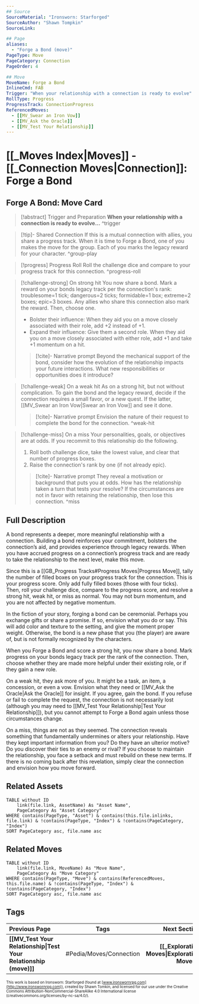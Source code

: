 ```yaml
---
## Source
SourceMaterial: "Ironsworn: Starforged"
SourceAuthor: "Shawn Tompkin"
SourceLink: 

## Page
aliases:
  - "Forge a Bond (move)"
PageType: Move
PageCategory: Connection
PageOrder: 4

## Move
MoveName: Forge a Bond
InlineCmd: FAB
Trigger: "When your relationship with a connection is ready to evolve"
RollType: Progress
ProgressTrack: ConnectionProgress
ReferencedMoves: 
  - [[MV_Swear an Iron Vow]]
  - [[MV_Ask the Oracle]]
  - [[MV_Test Your Relationship]]
---
```

# [[_Moves Index|Moves]] - [[_Connection Moves|Connection]]: Forge a Bond
## Forge A Bond: Move Card
>[!abstract]  Trigger and Preparation
>**When your relationship with a connection is ready to evolve...** ^trigger

> [!tip]- Shared Connection
> If this is a mutual connection with allies, you share a progress track. When it is time to Forge a Bond, one of you makes the move for the group. Each of you marks the legacy reward for your character.  ^group-play

> [!progress] Progress Roll
>  Roll the challenge dice and compare to your progress track for this connection. ^progress-roll

> [!challenge-strong] On strong hit
> You now share a bond. Mark a reward on your bonds legacy track per the connection's rank: troublesome=1 tick; dangerous=2 ticks; formidable=1 box; extreme=2 boxes; epic=3 boxes. Any allies who share this connection also mark the reward. Then, choose one.
>- Bolster their influence: When they aid you on a move closely associated with their role, add +2 instead of +1.
>- Expand their influence: Give them a second role. When they aid you on a move closely associated with either role, add +1 and take +1 momentum on a hit.
> >[!cite]- Narrative prompt
> >Beyond the mechanical support of the bond, consider how the evolution of the relationship impacts your future interactions. What new responsibilities or opportunities does it introduce? 

> [!challenge-weak] On a weak hit
> As on a strong hit, but not without complication. To gain the bond and the legacy reward, decide if the connection requires a small favor, or a new quest.  If the latter, [[MV_Swear an Iron Vow|Swear an Iron Vow]] and see it done.
> >[!cite]- Narrative prompt
> >Envision the nature of their request to complete the bond for the connection. ^weak-hit

> [!challenge-miss] On a miss
>  Your personalities, goals, or objectives are at odds. If you recommit to this relationship do the following.
>  1. Roll both challenge dice, take the lowest value, and clear that number of progress boxes.
>  2. Raise the connection's rank by one (if not already epic).
> >[!cite]- Narrative prompt
> >They reveal a motivation or background that puts you at odds. How has the relationship taken a turn that tests your resolve?
> >If the circumstances are not in favor with retaining the relationship, then lose this connection. ^miss

## Full Description
A bond represents a deeper, more meaningful relationship with a connection. Building a bond reinforces your commitment, bolsters the connection’s aid, and provides experience through legacy rewards. When you have accrued progress on a connection’s progress track and are ready to take the relationship to the next level, make this move. 

Since this is a [[GB_Progress Tracks#Progress Moves|Progress Move]], tally the number of filled boxes on your progress track for the connection. This is your progress score. Only add fully filled boxes (those with four ticks). Then, roll your challenge dice, compare to the progress score, and resolve a strong hit, weak hit, or miss as normal. You may not burn momentum, and you are not affected by negative momentum.

In the fiction of your story, forging a bond can be ceremonial. Perhaps you exchange gifts or share a promise. If so, envision what you do or say. This will add color and texture to the setting, and give the moment proper weight. Otherwise, the bond is a new phase that you (the player) are aware of, but is not formally recognized by the characters.

When you Forge a Bond and score a strong hit, you now share a bond. Mark progress on your bonds legacy track per the rank of the connection. Then, choose whether they are made more helpful under their existing role, or if they gain a new role. 

On a weak hit, they ask more of you. It might be a task, an item, a concession, or even a vow. Envision what they need or [[MV_Ask the Oracle|Ask the Oracle]] for insight. If you agree, gain the bond. If you refuse or fail to complete the request, the connection is not necessarily lost (although you may need to [[MV_Test Your Relationship|Test Your Relationship]]), but you cannot attempt to Forge a Bond again unless those circumstances change. 

On a miss, things are not as they seemed. The connection reveals something that fundamentally undermines or alters your relationship. Have they kept important information from you? Do they have an ulterior motive? Do you discover their ties to an enemy or rival? If you choose to maintain the relationship, you face a setback and must rebuild on these new terms. If there is no coming back after this revelation, simply clear the connection and envision how you move forward.

## Related Assets
```dataview
TABLE without ID
	link(file.link, AssetName) As "Asset Name",
	PageCategory As "Asset Category"
WHERE contains(PageType, "Asset") & contains(this.file.inlinks, file.link) & !contains(PageType, "Index") & !contains(PageCategory, "Index")
SORT PageCategory asc, file.name asc
```

## Related Moves
```dataview
TABLE without ID
	link(file.link, MoveName) As "Move Name",
	PageCategory As "Move Category"
WHERE contains(PageType, "Move") & contains(ReferencedMoves, this.file.name) & !contains(PageType, "Index") & !contains(PageCategory, "Index")
SORT PageCategory asc, file.name asc
```

## Tags
| Previous Page | Tags | Next Section |
|:--- |:---:| ---:|
| **[[MV_Test Your Relationship\|Test Your Relationship (move)]]** | #Pedia/Moves/Connection | **[[_Exploration Moves\|Exploration Moves]]** |

<font size=-2>This work is based on Ironsworn: Starforged (found at [www.ironswornrpg.com](http://www.ironswornrpg.com)), created by Shawn Tomkin, and licensed for our use under the Creative Commons Attribution-NonCommercial-ShareAlike 4.0 International license  (creativecommons.org/licenses/by-nc-sa/4.0/).</font>